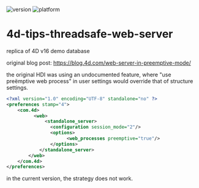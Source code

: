 ![version](https://img.shields.io/badge/version-20%2B-E23089)
![platform](https://img.shields.io/static/v1?label=platform&message=mac-intel%20|%20mac-arm%20|%20win-64&color=blue)

# 4d-tips-threadsafe-web-server
replica of 4D v16 demo database

original blog post: https://blog.4d.com/web-server-in-preemptive-mode/

the original HDI was using an undocumented feature, where "use preëmptive web process" in user settings would override that of structure settings.  

```xml
<?xml version="1.0" encoding="UTF-8" standalone="no" ?>
<preferences stamp="4">
	<com.4d>
		  <web>
			  <standalone_server>
				<configuration session_mode="2"/>
				<options>
				      <web_processes preemptive="true"/>
				</options>
			</standalone_server>
		</web>
	</com.4d>
</preferences>
```
in the current version, the strategy does not work.
